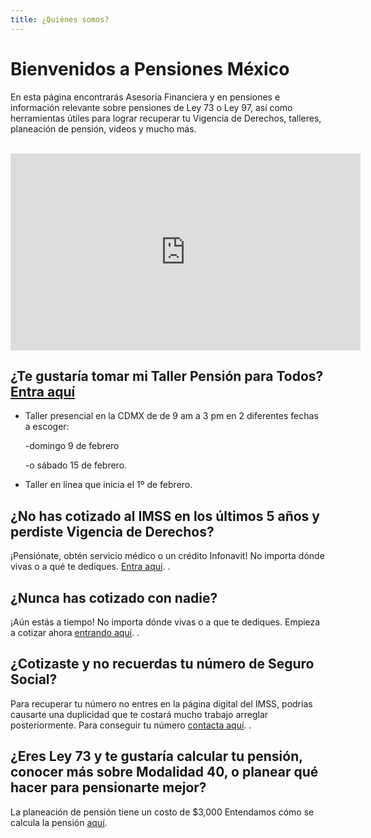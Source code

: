 ```yaml
---
title: ¿Quiénes somos?
---
```


#  Bienvenidos a Pensiones México

En esta página encontrarás Asesoría Financiera y en pensiones e información relevante sobre pensiones de Ley 73 o Ley 97, así como herramientas útiles para lograr recuperar tu Vigencia de Derechos, talleres, planeación de pensión, videos y mucho más. 

<br />

<iframe width="560" height="315" src="https://www.youtube.com/embed/ijkAO70GNP0?rel=0&amp;showinfo=0" frameborder="0" allow="autoplay; encrypted-media" allowfullscreen></iframe>

<br />

## ¿Te gustaría tomar mi Taller Pensión para Todos? [Entra aquí](https://forms.gle/Ns3rbhbpUFPXRGFi8) 

- Taller presencial en la CDMX de de 9 am a 3 pm en 2 diferentes fechas a escoger: 

   -domingo 9 de febrero
   
   -o sábado 15 de febrero. 
   
- Taller en línea que inicia el 1º de febrero. 
 
## ¿No has cotizado al IMSS en los últimos 5 años y perdiste Vigencia de Derechos? 

¡Pensiónate, obtén servicio médico o un crédito Infonavit! No importa dónde vivas o a qué te dediques. [Entra aquí](https://pensionesmexico.github.io/2019/12/RecuperarVigencia.html).
.

## ¿Nunca has cotizado con nadie? 

¡Aún estás a tiempo! No importa dónde vivas o a que te dediques. Empieza a cotizar ahora [entrando aquí](https://pensionesmexico.github.io/2019/12/RecuperarVigencia.html).
.

## ¿Cotizaste y no recuerdas tu número de Seguro Social? 

Para recuperar tu número no entres en la página digital del IMSS, podrías causarte una duplicidad que te costará mucho trabajo arreglar posteriormente. Para conseguir tu número [contacta aquí](https://pensionesmexico.github.io/2018/03/contacto.html).
.

## ¿Eres Ley 73 y te gustaría calcular tu pensión, conocer más sobre Modalidad 40, o planear qué hacer para pensionarte mejor? 
La planeación de pensión tiene un costo de $3,000 Entendamos cómo se calcula la pensión [aquí](https://pensionesmexico.org/2018/03/Proyeccion.html).
 
